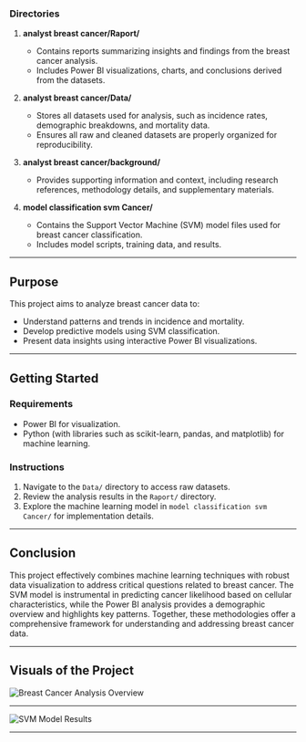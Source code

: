 
### Directories

1. **analyst breast cancer/Raport/**

   - Contains reports summarizing insights and findings from the breast cancer analysis.
   - Includes Power BI visualizations, charts, and conclusions derived from the datasets.

2. **analyst breast cancer/Data/**

   - Stores all datasets used for analysis, such as incidence rates, demographic breakdowns, and mortality data.
   - Ensures all raw and cleaned datasets are properly organized for reproducibility.

3. **analyst breast cancer/background/**

   - Provides supporting information and context, including research references, methodology details, and supplementary materials.

4. **model classification svm Cancer/**

   - Contains the Support Vector Machine (SVM) model files used for breast cancer classification.
   - Includes model scripts, training data, and results.

---

## Purpose

This project aims to analyze breast cancer data to:

- Understand patterns and trends in incidence and mortality.
- Develop predictive models using SVM classification.
- Present data insights using interactive Power BI visualizations.

---

## Getting Started

### Requirements

- Power BI for visualization.
- Python (with libraries such as scikit-learn, pandas, and matplotlib) for machine learning.

### Instructions

1. Navigate to the `Data/` directory to access raw datasets.
2. Review the analysis results in the `Raport/` directory.
3. Explore the machine learning model in `model classification svm Cancer/` for implementation details.

---

## Conclusion

This project effectively combines machine learning techniques with robust data visualization to address critical questions related to breast cancer. The SVM model is instrumental in predicting cancer likelihood based on cellular characteristics, while the Power BI analysis provides a demographic overview and highlights key patterns. Together, these methodologies offer a comprehensive framework for understanding and addressing breast cancer data.

---

## Visuals of the Project

![Breast Cancer Analysis Overview](images/https://github.com/SANBATI-YAHYA/Breast-Cancer/blob/cfac3592d53104f2e900f4c762bbb49bf0867670/BREASET_CANCER_1.png)  


---

![SVM Model Results](images/https://github.com/SANBATI-YAHYA/Breast-Cancer/blob/cfac3592d53104f2e900f4c762bbb49bf0867670/MODEL_SVM.png)  

---
